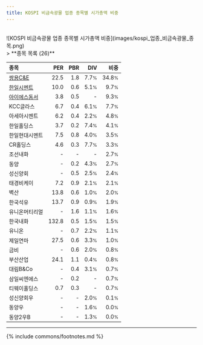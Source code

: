 ```yaml
---
title: KOSPI 비금속광물 업종 종목별 시가총액 비중
---
```

<br>
![KOSPI 비금속광물 업종 종목별 시가총액 비중](images/kospi_업종_비금속광물_종목.png)
<br>
> **종목 목록 (26)**<a id="list"></a>

| **종목** | **PER** | **PBR** | **DIV** | **비중** |
| :------- | ------: | ------: | ------: | -------: |
| [쌍용C&E](/003410/) | 22.5 | 1.8 | 7.7<small>%</small> | 34.8<small>%</small> |
| [한일시멘트](/300720/) | 10.0 | 0.6 | 5.1<small>%</small> | 9.7<small>%</small> |
| [아이에스동서](/010780/) | 3.8 | 0.5 | - | 9.3<small>%</small> |
| KCC글라스 | 6.7 | 0.4 | 6.1<small>%</small> | 7.7<small>%</small> |
| 아세아시멘트 | 6.2 | 0.4 | 2.2<small>%</small> | 4.8<small>%</small> |
| 한일홀딩스 | 3.7 | 0.2 | 7.4<small>%</small> | 4.1<small>%</small> |
| 한일현대시멘트 | 7.5 | 0.8 | 4.0<small>%</small> | 3.5<small>%</small> |
| CR홀딩스 | 4.6 | 0.3 | 7.7<small>%</small> | 3.3<small>%</small> |
| 조선내화 | - | - | - | 2.7<small>%</small> |
| 동양 | - | 0.2 | 4.3<small>%</small> | 2.7<small>%</small> |
| 성신양회 | - | 0.5 | 2.5<small>%</small> | 2.4<small>%</small> |
| 태경비케이 | 7.2 | 0.9 | 2.1<small>%</small> | 2.1<small>%</small> |
| 벽산 | 13.8 | 0.6 | 1.0<small>%</small> | 2.0<small>%</small> |
| 한국석유 | 13.7 | 0.9 | 0.9<small>%</small> | 1.9<small>%</small> |
| 유니온머티리얼 | - | 1.6 | 1.1<small>%</small> | 1.6<small>%</small> |
| 한국내화 | 132.8 | 0.5 | 1.5<small>%</small> | 1.5<small>%</small> |
| 유니온 | - | 0.7 | 2.2<small>%</small> | 1.1<small>%</small> |
| 제일연마 | 27.5 | 0.6 | 3.3<small>%</small> | 1.0<small>%</small> |
| 금비 | - | 0.6 | 2.0<small>%</small> | 0.8<small>%</small> |
| 부산산업 | 24.1 | 1.1 | 0.4<small>%</small> | 0.8<small>%</small> |
| 대림B&Co | - | 0.4 | 3.1<small>%</small> | 0.7<small>%</small> |
| 삼일씨엔에스 | - | 0.2 | - | 0.7<small>%</small> |
| 티웨이홀딩스 | 0.7 | 0.3 | - | 0.7<small>%</small> |
| 성신양회우 | - | - | 2.0<small>%</small> | 0.1<small>%</small> |
| 동양우 | - | - | 1.6<small>%</small> | 0.0<small>%</small> |
| 동양2우B | - | - | 1.3<small>%</small> | 0.0<small>%</small> |

---
{% include commons/footnotes.md %}